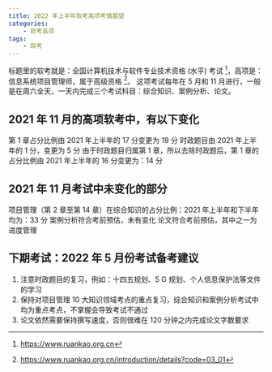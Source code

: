 ```yaml
---
title: 2022 年上半年软考高项考情展望
categories: 
    - 软考高项
tags:
    - 软考
---
```

标题里的软考就是：全国计算机技术与软件专业技术资格 (水平) 考试 [^官方网站]，高项是：信息系统项目管理师，属于高级资格 [^资格设置]。
这项考试每年在 5 月和 11 月进行，一般是在周六全天，一天内完成三个考试科目：综合知识、案例分析、论文。

## 2021 年 11 月的高项软考中，有以下变化

第 1 章占分比例由 2021 年上半年的 17 分变更为 19 分
时政题目由 2021 年上半年的 1 分，变更为 5 分
由于时政题目归属第 1 章，所以去除时政题后，第 1 章的占分比例由 2021 年上半年的 16 分变更为：14 分

## 2021 年 11 月考试中未变化的部分

项目管理（第 2 章至第 14 章）在综合知识的占分比例：2021 年上半年和下半年均为：33 分
案例分析符合考前预估，未有变化
论文符合考前预估，其中之一为进度管理

## 下期考试：2022 年 5 月份考试备考建议

1. 注意时政题目的复习，例如：十四五规划、5 G 规划、个人信息保护法等文件的学习
2. 保持对项目管理 10 大知识领域考点的重点复习，综合知识和案例分析考试中均为重点考点，不掌握会导致考试不通过
3. 论文依然需要保持撰写速度，否则很难在 120 分钟之内完成论文字数要求

[^官方网站]: <https://www.ruankao.org.cn>
[^资格设置]: <https://www.ruankao.org.cn/introduction/details?code=03_01>
